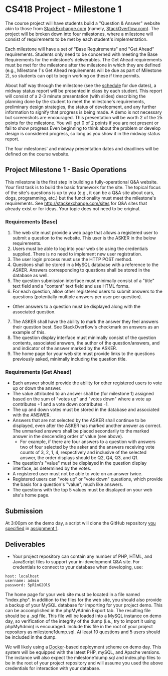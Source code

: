 # CS418 Project - Milestone 1

The course project will have students build a "Question & Answer" website akin to those from [StackExchange.com](http://StackExchange.com) (namely, [StackOverflow.com](http://StackOverflow.com)). The project will be broken down into four milestones, where a milestone will consist of requirements to be met by each student's implementation. 

Each milestone will have a set of "Base Requirements" and "Get Ahead" requirements. Students only need to be concerned with meeting the Base Requirements for the milestone's deliverables. The Get Ahead requirements must be met for the milestone after the milestone in which they are defined (e.g., Milestone 1's Get Ahead requirements will be due as part of Milestone 2), so students can opt to begin working on these if time permits. 

About half way through the milestone (see the [schedule](http://www.cs.odu.edu/~mkelly/semester/2015_spring/cs418/) for due dates), a midway status report will be presented in class by each student. This report will consist of a 2-3 minute presentation (with slides) describing the planning done by the student to meet the milestone's requirements, preliminary design strategies, the status of development, and any further information to signify that progress is being made. A demo is not necessary but screenshots are encouraged. This presentation will be worth 2 of the 25 points for the milestone. You will get 0 of 2 points if you are not present or fail to show progress Even beginning to think about the problem or develop design is considered progress, so long as you show it in the midway status report.

The four milestones' and midway presentation dates and deadlines will be defined on the course website. 


## Project Milestone 1 - Basic Operations

This milestone is the first step in building a fully-operational Q&A website. Your first task is to build the basic framework for the site. The topical focus of the site's questions is up to you (e.g., it can be a Q&A site about cars, dogs, programming, etc.) but the functionality must meet the milestone's requirements. See http://stackexchange.com/sites for Q&A sites that already exist or for ideas. Your topic does not need to be original.


### Requirements (Base)

1. The web site must provide a web page that allows a registered user to submit a question to the website. This user is the ASKER in the below requirements.
2. Users must be able to log into your web site using the credentials supplied. There is no 
need to implement new user registration.
3. The user login process must use the HTTP POST method.
4. Questions shall be stored in a MySQL database with a reference to the ASKER. Answers corresponding to questions shall be stored in the database as well.
5. The question submission interface must minimally consist of a "title" text field and a "content" text field and use HTML forms.
6. For each question, allow other registered users to submit answers to the questions (potentially multiple answers per user per question).
  * Other answers to a question must be displayed along with the associated question.
7. The ASKER shall have the ability to mark the answer they feel answers their question best. See StackOverflow's checkmark on answers as an example of this.
8. The question display interface must minimally consist of the question contents, associated answers, the author of the question/answers, and and indicator of the answer marked by the ASKER.
9. The home page for your web site must provide links to the questions previously asked, minimally including the question title.

### Requirements (Get Ahead)

* Each answer should provide the ability for other registered users to vote up or down the answer.
* The value attributed to an answer shall be (for milestone 1) assigned based on the sum of "votes up" and "votes down" where a vote up contributes +1 and a vote down contributes -1. 
* The up and down votes must be stored in the database and associated with the ANSWER.
* Answers that are not selected by the ASKER shall continue to be displayed, even after the ASKER has marked another answer as correct. The unmarked answers shall be placed secondarily to the marked answer in the descending order of value (see above).
  * For example, if there are four answers to a question with answers two of four selected by the asker and the answers receiving vote counts of 3, 2, 1, 4, respectively and inclusive of the selected answer, the order displays should be Q2, Q4, Q3, and Q1.
* The question's "value" must be displayed in the question display interface, as determined by the votes.
* A registered user must not be able to vote on an answer twice. 
* Registered users can "vote up" or "vote down" questions, which provide the basis for a question's "value", much like answers.
* The questions with the top 5 values must be displayed on your web site's home page.

## Submission

At 3:00pm on the demo day, a script will clone the GitHub repository [you specified](https://github.com/machawk1/ODUCS418/tree/spring2015/users) in [assignment 1](http://www.cs.odu.edu/~mkelly/semester/2015_spring/cs418/assignments/assignment1.html).

## Deliverables

* Your project repository can contain any number of PHP, HTML, and JavaScript files to support your in-development Q&A site. For credentials to connect to your database when developing, use:

```
host: localhost
username: admin
password: 5pR1nG2OlS
```

The home page for your web site must be located in a file named "index.php". In addition to the files for the web site, you should also provide a backup of your MySQL database for importing for your project demo. This can be accomplished in the phpMyAdmin Export tab. The resulting file should be a .sql file. This file will be loaded into a MySQL instance on demo day, so verification of the integrity of the dump (i.e., try to import it using phpMyAdmin) is encouraged. Include this file in the root of your project repository as milestone1dump.sql. At least 10 questions and 5 users should be included in the dump.

We will likely using a [Docker](https://www.docker.com/)-based deployment scheme on demo day. This system will be equipped with the latest PHP, mySQL, and Apache versions. The instance will also expect the milestone1dump.sql and index.php files to be in the root of your project repository and will assume you used the above credentials for interaction with your database.
